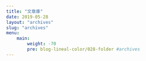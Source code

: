 ```yaml
---
title: "文章庫"
date: 2019-05-28
layout: "archives"
slug: "archives"
menu:
    main:
        weight: -70
        pre: blog-lineal-color/028-folder #archives
---
```

